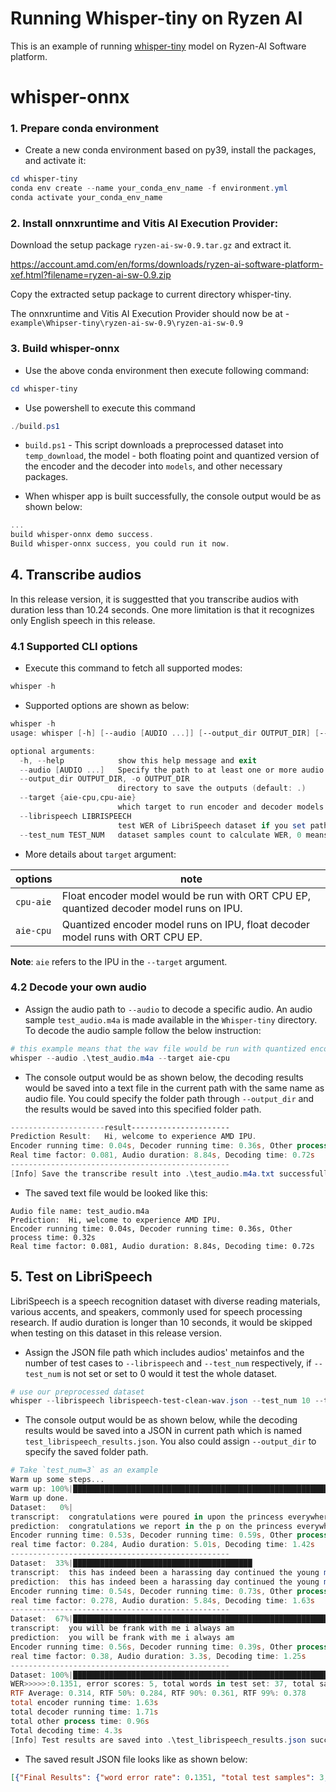 # Running Whisper-tiny on Ryzen AI

This is an example of running [whisper-tiny](https://huggingface.co/openai/whisper-tiny) model on Ryzen-AI Software platform. 


# whisper-onnx

### 1. Prepare conda environment
- Create a new conda environment based on py39, install the packages, and activate it:
```powershell
cd whisper-tiny
conda env create --name your_conda_env_name -f environment.yml
conda activate your_conda_env_name
```

### 2. Install onnxruntime and Vitis AI Execution Provider:
Download the setup package ``ryzen-ai-sw-0.9.tar.gz`` and extract it. 

https://account.amd.com/en/forms/downloads/ryzen-ai-software-platform-xef.html?filename=ryzen-ai-sw-0.9.zip

Copy the extracted setup package to current directory whisper-tiny.

The onnxruntime and Vitis AI Execution Provider should now be at - ``example\Whipser-tiny\ryzen-ai-sw-0.9\ryzen-ai-sw-0.9``

### 3. Build whisper-onnx
- Use the above conda environment then execute following command:

```powershell
cd whisper-tiny
```
- Use powershell to execute this command
```powershell
./build.ps1
```

- ``build.ps1`` - This script downloads a preprocessed dataset into ``temp_download``, the model - both floating point and quantized version of the encoder and the decoder into ``models``, and other necessary packages. 

- When whisper app is built successfully, the console output would be as shown below:
```powershell
...
build whisper-onnx demo success.
Build whisper-onnx success, you could run it now.
```


## 4. Transcribe audios
In this release version, it is suggestted that you transcribe audios with duration less than 10.24 seconds. One more limitation is that it recognizes only English speech in this release. 

### 4.1 Supported CLI options
- Execute this command to fetch all supported modes:
```powershell
whisper -h
```
- Supported options are shown as below:
```powershell
whisper -h
usage: whisper [-h] [--audio [AUDIO ...]] [--output_dir OUTPUT_DIR] [--target {aie-cpu,cpu-aie}] [--librispeech LIBRISPEECH] [--test_num TEST_NUM]

optional arguments:
  -h, --help            show this help message and exit
  --audio [AUDIO ...]   Specify the path to at least one or more audio files (wav, mp4, mp3, etc.). e.g. --audio aaa.mp4 bbb.mp3 ccc.mp4 (default: None)
  --output_dir OUTPUT_DIR, -o OUTPUT_DIR
                        directory to save the outputs (default: .)
  --target {aie-cpu,cpu-aie}
                        which target to run encoder and decoder models (default: cpu-aie)
  --librispeech LIBRISPEECH
                        test WER of LibriSpeech dataset if you set path of LibriSpeech dataset. (default: None)
  --test_num TEST_NUM   dataset samples count to calculate WER, 0 means whole dataset. (default: 0)
```

- More details about `target` argument:

| options | note |
|---------|------|
|`cpu-aie`|Float encoder model would be run with ORT CPU EP, quantized decoder model runs on IPU.|
|`aie-cpu`|Quantized encoder model runs on IPU, float decoder model runs with ORT CPU EP.|

**Note**: ``aie`` refers to the IPU in the ``--target`` argument. 

### 4.2 Decode your own audio
- Assign the audio path to `--audio` to decode a specific audio. An audio sample `test_audio.m4a` is made available in the `Whisper-tiny` directory. To decode the audio sample follow the below instruction:
```powershell
# this example means that the wav file would be run with quantized encoder onnx model on AIE and float decoder onnx model on ORT CPU EP
whisper --audio .\test_audio.m4a --target aie-cpu
```
- The console output would be as shown below, the decoding results would be saved into a text file in the current path with the same name as audio file. You could specify the folder path through `--output_dir` and the results would be saved into this specified folder path.
```powershell
---------------------result----------------------
Prediction Result:   Hi, welcome to experience AMD IPU.
Encoder running time: 0.04s, Decoder running time: 0.36s, Other process time: 0.32s
Real time factor: 0.081, Audio duration: 8.84s, Decoding time: 0.72s
-------------------------------------------------
[Info] Save the transcribe result into .\test_audio.m4a.txt successfully.
```
- The saved text file would be looked like this:
```text
Audio file name: test_audio.m4a
Prediction:  Hi, welcome to experience AMD IPU.
Encoder running time: 0.04s, Decoder running time: 0.36s, Other process time: 0.32s
Real time factor: 0.081, Audio duration: 8.84s, Decoding time: 0.72s
```


## 5. Test on LibriSpeech
LibriSpeech is a speech recognition dataset with diverse reading materials, various accents, and speakers, commonly used for speech processing research. If audio duration is longer than 10 seconds, it would be skipped when testing on this dataset in this release version.

- Assign the JSON file path which includes audios' metainfos and the number of test cases to `--librispeech` and `--test_num` respectively, if `--test_num` is not set or set to 0 would it test the whole dataset.
```powershell
# use our preprocessed dataset
whisper --librispeech librispeech-test-clean-wav.json --test_num 10 --target cpu-aie

```

- The console output would be as shown below, while the decoding results would be saved into a JSON in current path which is named `test_librispeech_results.json`. You also could assign `--output_dir` to specify the saved folder path.
```powershell
# Take `test_num=3` as an example
Warm up some steps...
warm up: 100%|████████████████████████████████████████████████████████████████████████████████████████████████████████████████████████| 3/3 [00:09<00:00,  3.16s/audio]
Warm up done.
Dataset:   0%|                                                                                                                                | 0/3 [00:00<?, ?audio/s]---------------------result----------------------
transcript:  congratulations were poured in upon the princess everywhere during her journey
prediction:  congratulations we report in the p on the princess everywhere during her journey
Encoder running time: 0.53s, Decoder running time: 0.59s, Other process time: 0.3s
real time factor: 0.284, Audio duration: 5.01s, Decoding time: 1.42s
-------------------------------------------------
Dataset:  33%|████████████████████████████████████████                                                                                | 1/3 [00:01<00:02,  1.42s/audio]---------------------result----------------------
transcript:  this has indeed been a harassing day continued the young man his eyes fixed upon his friend
prediction:  this has indeed been a harassing day continued the young man his eyes fixed upon his friend
Encoder running time: 0.54s, Decoder running time: 0.73s, Other process time: 0.36s
real time factor: 0.278, Audio duration: 5.84s, Decoding time: 1.63s
-------------------------------------------------
Dataset:  67%|████████████████████████████████████████████████████████████████████████████████                                        | 2/3 [00:03<00:01,  1.54s/audio]---------------------result----------------------
transcript:  you will be frank with me i always am
prediction:  you will be frank with me i always am
Encoder running time: 0.56s, Decoder running time: 0.39s, Other process time: 0.3s
real time factor: 0.38, Audio duration: 3.3s, Decoding time: 1.25s
-------------------------------------------------
Dataset: 100%|████████████████████████████████████████████████████████████████████████████████████████████████████████████████████████| 3/3 [00:04<00:00,  1.44s/audio]
WER>>>>>:0.1351, error scores: 5, total words in test set: 37, total samples: 3
RTF Average: 0.314, RTF 50%: 0.284, RTF 90%: 0.361, RTF 99%: 0.378
total encoder running time: 1.63s
total decoder running time: 1.71s
total other process time: 0.96s
Total decoding time: 4.3s
[Info] Test results are saved into .\test_librispeech_results.json successfully.
```

- The saved result JSON file looks like as shown below:
```json
[{"Final Results": {"word error rate": 0.1351, "total test samples": 3, "error scores": 5, "total test words": 37, "RTF Average": 0.314, "RTF 50%": 0.284, "RTF 90%": 0.361, "RTF 99%": 0.378, "total decoding time": "4.3s", "total encoder running time": "1.63s", "total decoder running time": "1.71s", "total other process time": "0.96s"}}, {"fname": "test-clean-wav/6930/75918/6930-75918-0002.wav", "transcript": "congratulations were poured in upon the princess everywhere during her journey", "prediction": "congratulations we report in the p on the princess everywhere during her journey", "real time factor": 0.284, "audio duration": "5.01s", "decoding time": "1.42s", "encoder running time": "0.53s", "decoder running time": "0.59s", "other process time": "0.3s"}, {"fname": "test-clean-wav/6930/75918/6930-75918-0006.wav", "transcript": "this has indeed been a harassing day continued the young man his eyes fixed upon his friend", "prediction": "this has indeed been a harassing day continued the young man his eyes fixed upon his friend", "real time factor": 0.278, "audio duration": "5.84s", "decoding time": "1.63s", "encoder running time": "0.54s", "decoder running time": "0.73s", "other process time": "0.36s"}, {"fname": "test-clean-wav/6930/75918/6930-75918-0007.wav", "transcript": "you will be frank with me i always am", "prediction": "you will be frank with me i always am", "real time factor": 0.38, "audio duration": "3.3s", "decoding time": "1.25s", "encoder running time": "0.56s", "decoder running time": "0.39s", "other process time": "0.3s"}]
```


